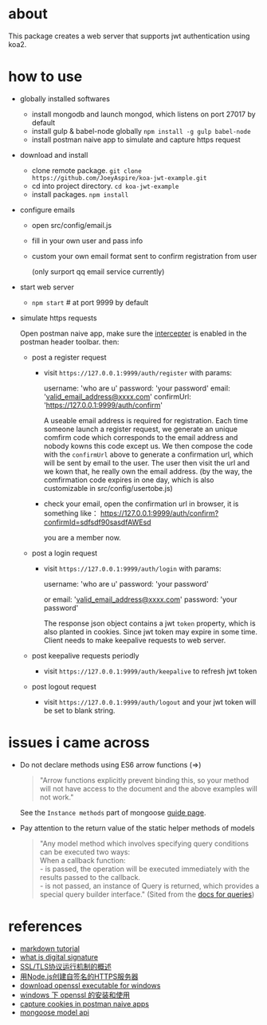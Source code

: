 # about

This package creates a web server that supports jwt authentication using koa2.


# how to use

*   globally installed softwares
    -   install mongodb and launch mongod, which listens on port 27017 by default
    -   install gulp & babel-node globally `npm install -g gulp babel-node`
    -   install postman naive app to simulate and capture https request

*   download and install
    -  clone remote package. `git clone https://github.com/JoeyAspire/koa-jwt-example.git`
    -  cd into project directory. `cd koa-jwt-example`
    -  install packages. `npm install`
    
*   configure emails
    -   open src/config/email.js
    -   fill in your own user and pass info
    -   custom your own email format sent to confirm registration from user

        (only surport qq email service currently)

*   start web server
    -   `npm start` # at port 9999 by default

*   simulate https requests
    
    Open postman naive app, make sure the [intercepter](https://www.getpostman.com/docs/postman/sending_api_requests/interceptor_extension) is enabled in the postman header toolbar. then:

    -   post a register request
        -   visit `https://127.0.0.1:9999/auth/register` with params:

            username: 'who are u'
            password: 'your password'
            email: 'valid_email_address@xxxx.com'
            confirmUrl: 'https://127.0.0.1:9999/auth/confirm'

            A useable email address is required for registration. Each time someone launch a register request, we generate an unique comfirm code which corresponds to the email address and nobody kowns this code except us. We then compose the code with the `confirmUrl` above to generate a confirmation url, which will be sent by email to the user. The user then visit the url and we kown that, he really own the email address. (by the way, the comfirmation code expires in one day, which is also customizable in src/config/usertobe.js)

        -   check your email, open the confirmation url in browser, it is something like：
                https://127.0.0.1:9999/auth/confirm?confirmId=sdfsdf90sasdfAWEsd

            you are a member now.

    -   post a login request

        -   visit `https://127.0.0.1:9999/auth/login` with params:

            username: 'who are u'
            password: 'your password'

            or
            email: 'valid_email_address@xxxx.com'
            password: 'your password'

            The response json object contains a jwt `token` property, which is also planted in cookies. Since jwt token may expire in some time. Client needs to make keepalive requests to web server.


    -   post keepalive requests periodly

        -   visit `https://127.0.0.1:9999/auth/keepalive` to refresh jwt token


    -   post logout request

        -   visit `https://127.0.0.1:9999/auth/logout` and your jwt token will be set to blank string.


#  issues i came across

*   Do not declare methods using ES6 arrow functions (=>)

    > "Arrow functions explicitly prevent binding this, so your method will not have access to the document and the above examples will not work."

    See the `Instance methods` part of mongoose [guide page](http://mongoosejs.com/docs/guide.html).


*   Pay attention to the return value of the static helper methods of models

    > "Any model method which involves specifying query conditions can be executed two ways:  
        When a callback function:  
        - is passed, the operation will be executed immediately with the results passed to the callback.  
        - is not passed, an instance of Query is returned, which provides a special query builder interface."
    (Sited from the [docs for queries](http://mongoosejs.com/docs/queries.html))






#   references
*   [markdown tutorial](https://www.markdowntutorial.com/)
*   [what is digital signature](http://www.ruanyifeng.com/blog/2011/08/what_is_a_digital_signature.html)
*   [SSL/TLS协议运行机制的概述](http://www.ruanyifeng.com/blog/2014/02/ssl_tls.html)
*   [用Node.js创建自签名的HTTPS服务器](http://cnodejs.org/topic/54745ac22804a0997d38b32d)
*   [download openssl executable for windows](http://slproweb.com/products/Win32OpenSSL.html)
*   [windows 下 openssl 的安装和使用](http://houjixin.blog.163.com/blog/static/3562841020144143494875/)
*   [capture cookies in postman naive apps](https://www.getpostman.com/docs/postman/sending_api_requests/interceptor_extension)
*   [mongoose model api](http://mongoosejs.com/docs/api.html#model-js)
